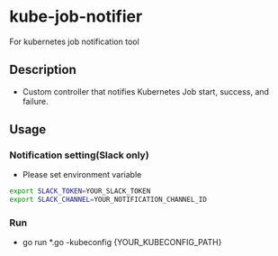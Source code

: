 # kube-job-notifier
For kubernetes job notification tool 

## Description
- Custom controller that notifies Kubernetes Job start, success, and failure.

## Usage

### Notification setting(Slack only)
- Please set environment variable
```bash
export SLACK_TOKEN=YOUR_SLACK_TOKEN
export SLACK_CHANNEL=YOUR_NOTIFICATION_CHANNEL_ID
```

### Run
- go run *.go -kubeconfig {YOUR_KUBECONFIG_PATH}
 